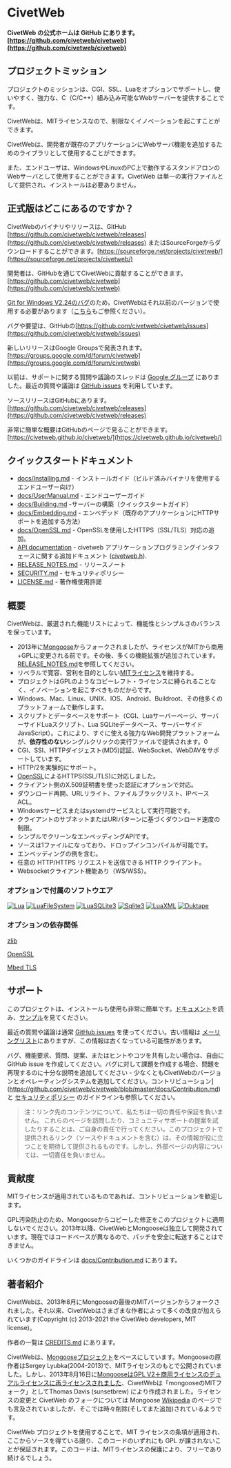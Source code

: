 # CivetWeb

**CivetWeb の公式ホームは GitHub にあります。 [https://github.com/civetweb/civetweb](https://github.com/civetweb/civetweb)**

## プロジェクトミッション

プロジェクトのミッションは、CGI、SSL、Luaをオプションでサポートし、使いやすく、強力な、C（C/C++）組み込み可能なWebサーバーを提供することです。

CivetWebは、MITライセンスなので、制限なくイノベーションを起こすことができます。

CivetWebは、開発者が既存のアプリケーションにWebサーバ機能を追加するためのライブラリとして使用することができます。

また、エンドユーザは、WindowsやLinuxのPC上で動作するスタンドアロンのWebサーバとして使用することができます。CivetWeb は単一の実行ファイルとして提供され、インストールは必要ありません。


## 正式版はどこにあるのですか？

CivetWebのバイナリやリリースは、GitHub [https://github.com/civetweb/civetweb/releases](https://github.com/civetweb/civetweb/releases) またはSourceForgeからダウンロードすることができます。[https://sourceforge.net/projects/civetweb/](https://sourceforge.net/projects/civetweb/)

開発者は、GitHubを通じてCivetWebに貢献することができます。[https://github.com/civetweb/civetweb](https://github.com/civetweb/civetweb)

[Git for Windows V2.24のバグ](https://github.com/git-for-windows/git/issues/2435)のため，CivetWebはそれ以前のバージョンで使用する必要があります（[こちら](https://github.com/civetweb/civetweb/issues/812)もご参照ください）。

バグや要望は、GitHubの[https://github.com/civetweb/civetweb/issues](https://github.com/civetweb/civetweb/issues)

新しいリリースはGoogle Groupsで発表されます。[https://groups.google.com/d/forum/civetweb](https://groups.google.com/d/forum/civetweb)

以前は、サポートに関する質問や議論のスレッドは [Google グループ](https://groups.google.com/d/forum/civetweb) にありました。最近の質問や議論は [GitHub issues](https://github.com/civetweb/civetweb/issues) を利用しています。

ソースリリースはGitHubにあります。[https://github.com/civetweb/civetweb/releases](https://github.com/civetweb/civetweb/releases)

非常に簡単な概要はGitHubのページで見ることができます。[https://civetweb.github.io/civetweb/](https://civetweb.github.io/civetweb/)


## クイックスタートドキュメント

- [docs/Installing.md](https://github.com/civetweb/civetweb/blob/master/docs/Installing.md) - インストールガイド（ビルド済みバイナリを使用するエンドユーザー向け）
- [docs/UserManual.md](https://github.com/civetweb/civetweb/blob/master/docs/UserManual.md) - エンドユーザーガイド
- [docs/Building.md](https://github.com/civetweb/civetweb/blob/master/docs/Building.md) -サーバーの構築（クイックスタートガイド）
- [docs/Embedding.md](https://github.com/civetweb/civetweb/blob/master/docs/Embedding.md) - エンベデッド（既存のアプリケーションにHTTPサポートを追加する方法）
- [docs/OpenSSL.md](https://github.com/civetweb/civetweb/blob/master/docs/OpenSSL.md) - OpenSSLを使用したHTTPS（SSL/TLS）対応の追加。
- [API documentation](https://github.com/civetweb/civetweb/tree/master/docs/api) - civetweb アプリケーションプログラミングインタフェースに関する追加ドキュメント ([civetweb.h](https://github.com/civetweb/civetweb/blob/master/include/civetweb.h)).
- [RELEASE_NOTES.md](https://github.com/civetweb/civetweb/blob/master/RELEASE_NOTES.md) - リリースノート
- [SECURITY.md](https://github.com/civetweb/civetweb/blob/master/SECURITY.md) - セキュリティポリシー
- [LICENSE.md](https://github.com/civetweb/civetweb/blob/master/LICENSE.md) - 著作権使用許諾


## 概要

CivetWebは、厳選された機能リストによって、機能性とシンプルさのバランスを保っています。

- 2013年に[Mongoose](https://code.google.com/p/mongoose/)からフォークされましたが、ライセンスがMITから商用+GPLに変更される前です。その後、多くの機能拡張が追加されています。[RELEASE_NOTES.md](https://github.com/civetweb/civetweb/blob/master/RELEASE_NOTES.md)を参照してください。
- リベラルで寛容、営利を目的としない[MITライセンス](https://en.wikipedia.org/wiki/MIT_License)を維持する。
- プロジェクトはGPLのようなコピーレフト・ライセンスに縛られることなく、イノベーションを起こすべきものだからです。
- Windows、Mac、Linux、UNIX、IOS、Android、Buildroot、その他多くのプラットフォームで動作します。
- スクリプトとデータベースをサポート（CGI、Luaサーバーページ、サーバーサイドLuaスクリプト、Lua SQLiteデータベース、サーバーサイドJavaScript）。これにより、すぐに使える強力なWeb開発プラットフォームが、**依存性のない**シングルクリックの実行ファイルで提供されます。0
- CGI、SSI、HTTPダイジェスト(MD5)認証、WebSocket、WebDAVをサポートしています。
- HTTP/2を実験的にサポート。
- [OpenSSL](https://www.openssl.org/)によるHTTPS(SSL/TLS)に対応しました。
- クライアント側のX.509証明書を使った認証にオプションで対応。
- ダウンロード再開、URLリライト、ファイルブラックリスト、IPベースACL。
- Windowsサービスまたはsystemdサービスとして実行可能です。
- クライアントのサブネットまたはURIパターンに基づくダウンロード速度の制限。
- シンプルでクリーンなエンベッディングAPIです。
- ソースは1ファイルになっており、ドロップインコンパイルが可能です。
- エンベッディングの例を含む。
- 任意の HTTP/HTTPS リクエストを送信できる HTTP クライアント。
- Websocketクライアント機能あり（WS/WSS）。


### オプションで付属のソフトウエア

[![Lua](/resources/lua-logo.jpg "Lua Logo")](https://lua.org)
[![LuaFileSystem](/resources/luafilesystem-logo.jpg "LuaFileSystem Logo")](https://keplerproject.github.io/luafilesystem/)
[![LuaSQLite3](/resources/luasqlite-logo.jpg "LuaSQLite3 Logo")](https://lua.sqlite.org/index.cgi/index)
[![Sqlite3](/resources/sqlite3-logo.jpg "Sqlite3 Logo")](https://sqlite.org)
[![LuaXML](/resources/luaxml-logo.jpg "LuaXML Logo")](https://github.com/n1tehawk/LuaXML)
[![Duktape](/resources/duktape-logo.png "Duktape Logo")](https://duktape.org)


### オプションの依存関係

[zlib](https://zlib.net)

[OpenSSL](https://www.openssl.org/)

[Mbed TLS](https://github.com/ARMmbed/mbedtls)


## サポート

このプロジェクトは、インストールも使用も非常に簡単です。[ドキュメント](https://github.com/civetweb/civetweb/blob/master/docs/)を読み、[サンプル](https://github.com/civetweb/civetweb/blob/master/examples/)を見てください。

最近の質問や議論は通常 [GitHub issues](https://github.com/civetweb/civetweb/issues) を使ってください。古い情報は [メーリングリスト](https://groups.google.com/d/forum/civetweb)にありますが、この情報は古くなっている可能性があります。

バグ、機能要求、質問、提案、またはヒントやコツを共有したい場合は、自由に GitHub issue を作成してください。バグに対して課題を作成する場合、問題を再現するのに十分な説明を追加してください - 少なくともCivetWebのバージョンとオペレーティングシステムを追加してください。コントリビューション](https://github.com/civetweb/civetweb/blob/master/docs/Contribution.md) と [セキュリティポリシー](https://github.com/civetweb/civetweb/blob/master/SECURITY.md) のガイドラインも参照してください。

> 注：リンク先のコンテンツについて、私たちは一切の責任や保証を負いません。  これらのページを訪問したり、コミュニティサポートの提案を試したりすることは、ご自身の責任で行ってください。このプロジェクトで提供されるリンク（ソースやドキュメントを含む）は、その情報が役に立つことを期待して提供されるものです。しかし、外部ページの内容については、一切責任を負いません。


## 貢献度

MITライセンスが適用されているものであれば、コントリビューションを歓迎します。

GPL汚染防止のため、Mongooseからコピーした修正をこのプロジェクトに適用しないでください。2013年以降、CivetWebとMongooseは独立して開発されています。現在ではコードベースが異なるので、パッチを安全に転送することはできません。

いくつかのガイドラインは [docs/Contribution.md](https://github.com/civetweb/civetweb/blob/master/docs/Contribution.md) にあります。


## 著者紹介

CivetWebは、2013年8月にMongooseの最後のMITバージョンからフォークされました。それ以来、CivetWebはさまざまな作者によって多くの改良が加えられています(Copyright (c) 2013-2021 the CivetWeb developers, MIT license)。

作者の一覧は [CREDITS.md](https://github.com/civetweb/civetweb/blob/master/CREDITS.md) にあります。

CivetWebは、[Mongooseプロジェクト](https://github.com/cesanta/mongoose)をベースにしています。Mongooseの原作者はSergey Lyubka(2004-2013)で、MITライセンスのもとで公開されていました。しかし、2013年8月16日に[MongooseはGPL V2＋商用ライセンスのデュアルライセンスに再ライセンスされました](https://groups.google.com/forum/#!topic/mongoose-users/aafbOnHonkI)、CiwetWebは「mongooseのMITフォーク」としてThomas Davis (sunsetbrew) により作成されました。ライセンスの変更と CivetWeb のフォークについては Mongoose [Wikipedia](https://en.wikipedia.org/wiki/Mongoose_(web_server)) のページでも言及されていましたが、そこでは時々削除(そしてまた追加)されているようです。

CivetWeb プロジェクトを使用することで、MIT ライセンスの条項が適用され、ここからソースを得ている限り、このコードのいずれにも GPL が課されないことが保証されます。このコードは、MITライセンスの保護により、フリーであり続けるでしょう。